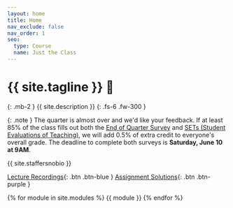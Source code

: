 ```yaml
---
layout: home
title: Home
nav_exclude: false
nav_order: 1
seo:
  type: Course
  name: Just the Class
---
```


# {{ site.tagline }} 🥑
{: .mb-2 }
{{ site.description }}
{: .fs-6 .fw-300 }

{: .note }
The quarter is almost over and we'd like your feedback.  If at least 85% of the class fills out both the [End of Quarter Survey](https://forms.gle/RLSFGKLVsmwtftncA) and [SETs (Student Evaluations of Teaching)](https://academicaffairs.ucsd.edu/Modules/Evals), we will add 0.5% of extra credit to everyone's overall grade. The deadline to complete both surveys is **Saturday, June 10 at 9AM**.

{{ site.staffersnobio }}

[Lecture Recordings](https://podcast.ucsd.edu/){: .btn .btn-blue } [Assignment Solutions](https://campuswire.com/c/GAA3B3FEA/feed/17){: .btn .btn-purple }

{% for module in site.modules %}
{{ module }}
{% endfor %}
